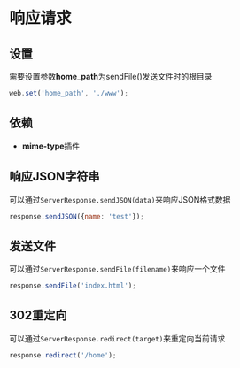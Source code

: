 # 响应请求

## 设置

需要设置参数**home_path**为sendFile()发送文件时的根目录

```javascript
web.set('home_path', './www');
```


## 依赖

+ **mime-type**插件


## 响应JSON字符串

可以通过`ServerResponse.sendJSON(data)`来响应JSON格式数据

```javascript
response.sendJSON({name: 'test'});
```


## 发送文件

可以通过`ServerResponse.sendFile(filename)`来响应一个文件

```javascript
response.sendFile('index.html');
```


## 302重定向

可以通过`ServerResponse.redirect(target)`来重定向当前请求

```javascript
response.redirect('/home');
```
